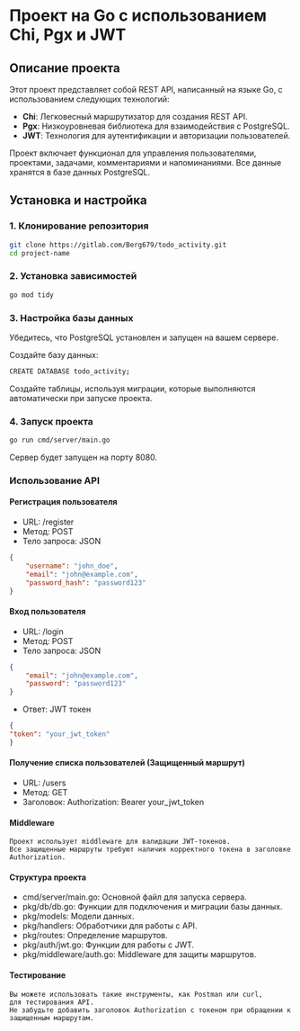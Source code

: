 # Проект на Go с использованием Chi, Pgx и JWT

## Описание проекта

Этот проект представляет собой REST API, написанный на языке Go, с использованием следующих технологий:

- **Chi**: Легковесный маршрутизатор для создания REST API.
- **Pgx**: Низкоуровневая библиотека для взаимодействия с PostgreSQL.
- **JWT**: Технология для аутентификации и авторизации пользователей.

Проект включает функционал для управления пользователями, проектами, задачами, комментариями и напоминаниями. Все данные хранятся в базе данных PostgreSQL.

## Установка и настройка

### 1. Клонирование репозитория

```sh
git clone https://gitlab.com/Berg679/todo_activity.git
cd project-name
```
### 2. Установка зависимостей

```sh
go mod tidy
```
### 3. Настройка базы данных
Убедитесь, что PostgreSQL установлен и запущен на вашем сервере.

Создайте базу данных:
```sh
CREATE DATABASE todo_activity;
```
Создайте таблицы, используя миграции, которые выполняются автоматически при запуске проекта.

### 4. Запуск проекта
```sh 
go run cmd/server/main.go
```
Сервер будет запущен на порту 8080.

### Использование API
#### Регистрация пользователя
- URL: /register
- Метод: POST
- Тело запроса: JSON

```json
{
    "username": "john_doe",
    "email": "john@example.com",
    "password_hash": "password123"
}
```
#### Вход пользователя
- URL: /login
- Метод: POST
- Тело запроса: JSON
```json
{
    "email": "john@example.com",
    "password": "password123"
}
```
- Ответ: JWT токен
```json
{
"token": "your_jwt_token"
}
```
#### Получение списка пользователей (Защищенный маршрут)
- URL: /users
- Метод: GET
- Заголовок: Authorization: Bearer your_jwt_token

#### Middleware
```text
Проект использует middleware для валидации JWT-токенов. 
Все защищенные маршруты требуют наличия корректного токена в заголовке Authorization.
```

#### Структура проекта
- cmd/server/main.go: Основной файл для запуска сервера.
- pkg/db/db.go: Функции для подключения и миграции базы данных.
- pkg/models: Модели данных.
- pkg/handlers: Обработчики для работы с API.
- pkg/routes: Определение маршрутов.
- pkg/auth/jwt.go: Функции для работы с JWT.
- pkg/middleware/auth.go: Middleware для защиты маршрутов.

#### Тестирование

```text
Вы можете использовать такие инструменты, как Postman или curl, 
для тестирования API.
Не забудьте добавить заголовок Authorization с токеном при обращении к защищенным маршрутам.
```